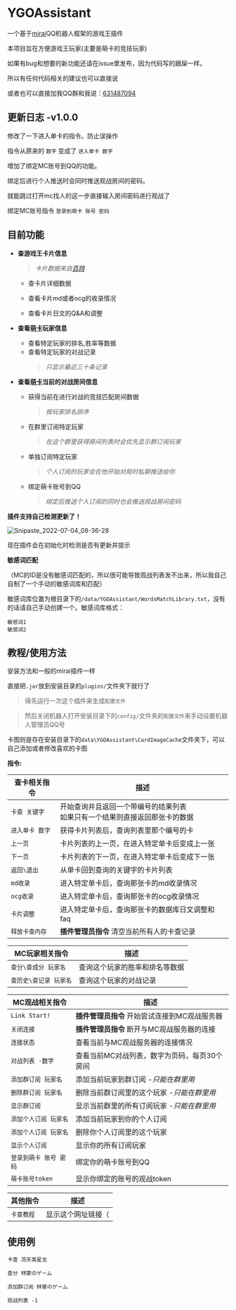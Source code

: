 
# YGOAssistant
一个基于[mirai](https://github.com/mamoe/mirai)QQ机器人框架的游戏王插件

本项目旨在方便游戏王玩家(主要是萌卡的竞技玩家)

如果有bug和想要的新功能还请在issue里发布，因为代码写的跟屎一样。

所以有任何代码相关的建议也可以直接说

或者也可以直接加我QQ群和我说：[631487094](https://jq.qq.com/?_wv=1027&k=5yQoHBE0)




## 更新日志 -v1.0.0
修改了一下进入单卡的指令。防止误操作

指令从原来的 `数字` 变成了 `进入单卡 数字`

增加了绑定MC账号到QQ的功能。

绑定后进行个人推送时会同时推送观战房间的密码。

就能跳过打开mc找人的这一步直接输入房间密码进行观战了

绑定MC账号指令 `登录到萌卡 账号 密码`

## 目前功能

- **查游戏王卡片信息**       
    > _卡片数据来自[百鸽](https://ygocdb.com/)_
    
    - 查卡片详细数据
    
    - 查看卡片md或者ocg的收录情况

    - 查看卡片日文的Q&A和调整
- **查看[萌卡](https://mycard.moe/)玩家信息**

    - 查看特定玩家的排名,胜率等数据
    - 查看特定玩家的对战记录   
        > *只显示最近三十条记录*
- **查看[萌卡](https://mycard.moe/)当前的对战房间信息**
    - 获得当前在进行对战的竞技匹配房间数据
        > *按玩家排名排序*
    - 在群里订阅特定玩家
        > *在这个群里获得房间列表时会优先显示群订阅玩家*
    - 单独订阅特定玩家
        > *个人订阅的玩家会在他开始对局时私聊推送给你*
    - 绑定萌卡账号到QQ
        > *绑定后推送个人订阅的同时也会推送观战房间密码*

**插件支持自己检测更新了！**

![Snipaste_2022-07-04_08-36-28](https://user-images.githubusercontent.com/48974182/177061052-71d01caa-09af-4d34-9f1f-310b9ee09524.png)


现在插件会在初始化时检测是否有更新并提示

**敏感词匹配**

（MC的ID是没有敏感词匹配的，所以很可能导致观战列表发不出来，所以我自己自制了一个手动的敏感词库和匹配）

敏感词库位置为根目录下的`/data/YGOAssistant/WordsMatchLibrary.txt`，没有的话请自己手动创建一个。敏感词库格式：

```
敏感词1
敏感词2
```


## 教程/使用方法
安装方法和一般的mirai插件一样

直接把`.jar`放到安装目录的`plugins/`文件夹下就行了

> 得先运行一次这个插件来生成`配置文件`

> 然后关闭机器人打开安装目录下的`config/`文件夹的`配置文件`来手动设置机器人管理员QQ号

卡图则是存在安装目录下的`data\YGOAssistant\CardImageCache`文件夹下，可以自己添加或者修改喜欢的卡图

**指令:**

| 查卡相关指令                                              | 描述                                    |
|-------------------------------------------------|---------------------------------------|
| `卡查 关键字`                            | 开始查询并且返回一个带编号的结果列表<br />如果只有一个结果则直接返回那张卡的数据|
| `进入单卡 数字`                                   | 获得卡片列表后，查询列表里那个编号的卡                     |
| `上一页`                                 | 卡片列表的上一页，在进入特定单卡后变成上一张|
| `下一页`                                 | 卡片列表的下一页，在进入特定单卡后变成下一张|
| `返回\退出`                              | 从单卡回到查询的关键字的卡片列表|
| `md收录`                                  | 进入特定单卡后，查询那张卡的md收录情况|
| `ocg收录`                                  | 进入特定单卡后，查询那张卡的ocg收录情况|
| `卡片调整`                                  | 进入特定单卡后，查询那张卡的数据库日文调整和faq|
| `释放卡查内存`                              |**插件管理员指令** 清空当前所有人的卡查记录|

| MC玩家相关指令                                   | 描述                                    |
|-------------------------------------------------|---------------------------------------|
| `查分\查成分 玩家名`                            | 查询这个玩家的胜率和排名等数据|
| `查历史\查记录 玩家名`                          | 查询这个玩家的对战记录 |

| MC观战相关指令                                   | 描述                                    |
|-------------------------------------------------|---------------------------------------|
| `Link Start!`                                   | **插件管理员指令** 开始尝试连接到MC观战服务器|
| `关闭连接`                                       | **插件管理员指令** 断开与MC观战服务器的连接|
| `连接状态`                                       | 查看当前与MC观战服务器的连接情况          |
| `对战列表 -数字`                                  | 查看当前MC对战列表，数字为页码，每页30个房间|
| `添加群订阅 玩家名`                               | 添加当前玩家到群订阅 *-只能在群里用*      |
| `删除群订阅 玩家名`                               | 删除当前群订阅里的这个玩家 *-只能在群里用* |
| `显示群订阅`                                     | 显示当前群里的所有订阅玩家 *-只能在群里用* |
| `添加个人订阅 玩家名`                               | 添加当前玩家到你的个人订阅                   |
| `添加个人订阅 玩家名`                               | 删除你个人订阅里的这个玩家              |
| `显示个人订阅`                                     | 显示你的所有订阅玩家              |
| `登录到萌卡 账号 密码`                            | 绑定你的萌卡账号到QQ               |
| `萌卡账号token`                                  | 显示你绑定的账号的观战token        |

| 其他指令                                         | 描述                                  |
|-------------------------------------------------|---------------------------------------|
| `卡查教程`                                       | 显示这个网址链接（                     |


## 使用例

```
卡查 流天类星龙

查分 林蒙のゲーム

添加群订阅 林蒙のゲーム

观战列表 -1
```
